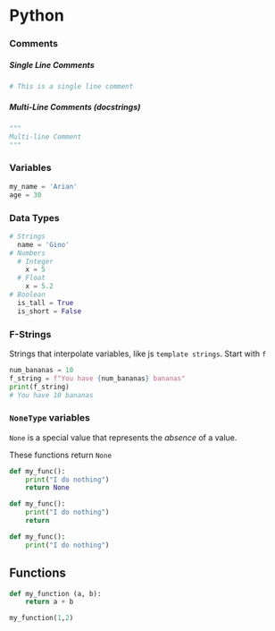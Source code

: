 # Python

### Comments

##### Single Line Comments

```python
# This is a single line comment
```

##### Multi-Line Comments (_docstrings_)

```python
"""
Multi-line Comment
"""
```

### Variables

```python
my_name = 'Arian'
age = 30
```

### Data Types

```python
# Strings
  name = 'Gino'
# Numbers
  # Integer
    x = 5
  # Float
    x = 5.2
# Boolean
  is_tall = True
  is_short = False
```

### F-Strings

Strings that interpolate variables, like js `template strings`.
Start with `f`

```python
num_bananas = 10
f_string = f"You have {num_bananas} bananas"
print(f_string)
# You have 10 bananas
```

### `NoneType` variables

`None` is a special value that represents the _absence_ of a value.

These functions return `None`

```py
def my_func():
    print("I do nothing")
    return None

def my_func():
    print("I do nothing")
    return

def my_func():
    print("I do nothing")
```

## Functions

```py
def my_function (a, b):
	return a + b

my_function(1,2)
```
